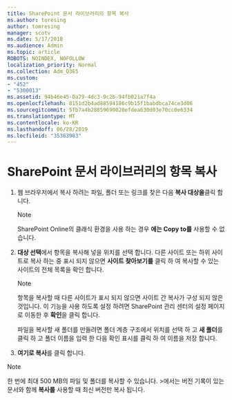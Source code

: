 ```yaml
---
title: SharePoint 문서 라이브러리의 항목 복사
ms.author: toresing
author: tomresing
manager: scotv
ms.date: 5/17/2018
ms.audience: Admin
ms.topic: article
ROBOTS: NOINDEX, NOFOLLOW
localization_priority: Normal
ms.collection: Adm_O365
ms.custom:
- "452"
- "5300013"
ms.assetid: 94b46e45-0a79-4dc3-9c2b-94fb021a7f4a
ms.openlocfilehash: 8151d2b4ad88594186c9b15f1babdbca74ce3d06
ms.sourcegitcommit: 5fb7a4b28859690020efdea630d03e70cc0e6334
ms.translationtype: MT
ms.contentlocale: ko-KR
ms.lasthandoff: 06/28/2019
ms.locfileid: "35363983"
---
```

# <a name="copy-items-in-a-sharepoint-document-library"></a>SharePoint 문서 라이브러리의 항목 복사

1. 웹 브라우저에서 복사 하려는 파일, 폴더 또는 링크를 찾은 다음 **복사 대상을**클릭 합니다.

    > [!NOTE]
    > SharePoint Online의 클래식 환경을 사용 하는 경우 **에는 Copy to를** 사용할 수 없습니다.
  
2. **대상 선택**에서 항목을 복사해 넣을 위치를 선택 합니다. 다른 사이트 또는 하위 사이트로 복사 하는 중 표시 되지 않으면 **사이트 찾아보기를** 클릭 하 여 복사할 수 있는 사이트의 전체 목록을 확인 합니다.

    > [!NOTE]
    > 항목을 복사할 때 다른 사이트가 표시 되지 않으면 사이트 간 복사가 구성 되지 않은 것입니다. 이 기능을 사용 하도록 설정 하려면 SharePoint 관리 센터의 설정 페이지로 이동한 후 **확인**을 클릭 합니다.
  
    파일을 복사할 새 폴더를 만들려면 폴더 계층 구조에서 위치를 선택 하 고 **새 폴더**를 클릭 하 고 폴더 이름을 입력 한 다음 확인 표시를 클릭 하 여 이름을 저장 합니다.

3. **여기로 복사**를 클릭 합니다.

> [!NOTE]
> 한 번에 최대 500 MB의 파일 및 폴더를 복사할 수 있습니다. >에서는 버전 기록이 있는 문서와 함께 **복사를** 사용할 때 최신 버전만 복사 됩니다.
  